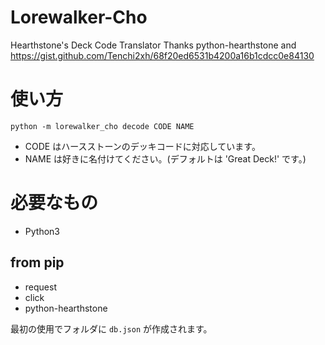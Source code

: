# Lorewalker-Cho
Hearthstone's Deck Code Translator
Thanks python-hearthstone and https://gist.github.com/Tenchi2xh/68f20ed6531b4200a16b1cdcc0e84130

# 使い方
`python -m lorewalker_cho decode CODE NAME`

- CODE はハースストーンのデッキコードに対応しています。
- NAME は好きに名付けてください。(デフォルトは 'Great Deck!' です。)

# 必要なもの

- Python3

## from pip
- request
- click
- python-hearthstone

最初の使用でフォルダに `db.json` が作成されます。
